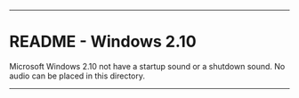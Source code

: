 
***

# README - Windows 2.10

Microsoft Windows 2.10 not have a startup sound or a shutdown sound. No audio can be placed in this directory.

***
